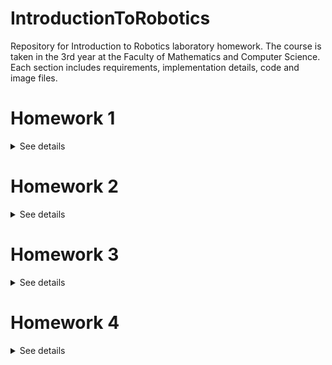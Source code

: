 # IntroductionToRobotics
Repository for Introduction to Robotics laboratory homework. The course is taken in the 3rd year at the Faculty of Mathematics and Computer Science. Each section includes requirements, implementation details, code and image files.


# Homework 1


<details>
<summary>See details</summary>
<br>
  
## Requirements
Control an RGB led using 3 potentiometers, each of them manipulating one of the RGB colors' brightness

## Components
- RGB LED
- 3 potentiometers
- resistors
- wires

## Setup

<img src = "https://github.com/Madalina-Nicolescu/IntroductionToRobotics/blob/main/analogRGB/setup.jpeg" width = "500" height= "500">
<img src = "https://github.com/Madalina-Nicolescu/IntroductionToRobotics/blob/main/analogRGB/setup1.jpeg" width = "500" height= "500">

## Video
You can find a demo at: https://youtu.be/p0GPexGWI7E

</details>

# Homework 2

<details>
<summary>See details</summary>
<br>
  
## Requirements
Building  the  traffic  lights  for  a  crosswalk using 2 LEDs to represent the traffic lights for people (red and green) and 3 LEDs to represent the traffic lights for cars (red, yellow and green). The traffic lights simulator will start once the button is pressed, following these states:
 - State 1: (default, reinstated after state 4 ends):  green light for cars, red  light  for  people,  no  sounds.  Duration:  indefinite,  changed  bypressing the button.
 - State 2: (initiated by counting down 10 seconds after a button press): the  light  should  be  yellow  for  cars,  red  for  people  and  no  sounds. Duration:  3 seconds.
 - State 3: (iniated after state 2 ends): red for cars, green for people and a beeping sound from the buzzer at a constant interval.  Duration: 10 seconds.
 - State 4: (initiated after state 3 ends):  red for cars, blinking green for people and a beeping sound from the buzzer,  at a constant interval,  faster than the beeping in state 3.  Duration: 5 seconds.
  
Pressing the button in any other state than state 1 will have no effect.
  
  
## Components
- 5 leds
- 1 button
- 1 buzzer
- wires
- resistors

## Setup

<img src = "https://github.com/Madalina-Nicolescu/IntroductionToRobotics/blob/main/CrosswalkSimulator/setup.jpeg" width = "500" height= "500">
<img src = "https://github.com/Madalina-Nicolescu/IntroductionToRobotics/blob/main/CrosswalkSimulator/setup1.jpeg" width = "500" height= "500">

## Video
You can find a demo at: https://youtu.be/3DVMIWi4b4I

</details>

# Homework 3

<details>
<summary>See details</summary>
<br>
  
## Requirements
Build an EMF detector (a ghost detector) that should print the value on the 7-segment display and should make a sound based on the intensity.
  
  
## Components
- 7-segment display
- 1 buzzer
- wires
- resistors

## Setup

<img src = "https://github.com/Madalina-Nicolescu/IntroductionToRobotics/blob/main/emf_detector/setup.jpeg" width = "500" height= "500">

## Video
You can find a demo at: https://youtu.be/_BhiAIe7Mo0

</details>

# Homework 4

<details>
<summary>See details</summary>
<br>
  
## Requirements
Use  a  joystick  in  setting  the  values  on  each  digit  of  a  4-digit7-segment display connected to a shift register 74hc595.
- <b>First  state:</b>   you  can  use  a  joystick  axis  to  cycle  through  the  4digits; using the other axis does nothing.  A blinking decimal point shows the current digit position.  When pressing the button, using interrupts,  you  lock  in  on  the  selected  digit  and  enter  the second state. 
- <b>Second state:</b> the decimal point stays always on, no longer blinking and you can no longer use the axis to cycle through the 4 digits. Instead, using the other axis, you can increment on decrement the number on the current digit.  Pressing the button again returns you to the previous state.

The previous value is saved on eeprom and loaded whenever we start the arduino.
  
  
## Components
- 4-digit 7-segment display
- 74hc595  shiftregister
- joystick
- wires
- resistors

## Setup

<img src = "https://github.com/Madalina-Nicolescu/IntroductionToRobotics/blob/main/4digits_7segment/setup.jpeg" width = "500" height= "500">
<img src = "https://github.com/Madalina-Nicolescu/IntroductionToRobotics/blob/main/4digits_7segment/setup1.jpeg" width = "800" height= "500">

## Video
You can find a demo at: https://youtu.be/Jy5S3hLJrWk

</details>
